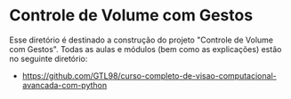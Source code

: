 # Controle de Volume com Gestos

Esse diretório é destinado a construção do projeto "Controle de Volume com Gestos". Todas as aulas e módulos (bem como as explicações) estão no seguinte diretório:

- https://github.com/GTL98/curso-completo-de-visao-computacional-avancada-com-python
